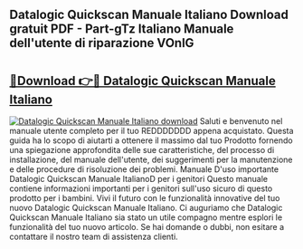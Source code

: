 ## Datalogic Quickscan Manuale Italiano Download gratuit PDF - Part-gTz Italiano Manuale dell'utente di riparazione VOnlG

# <h2><a href="http://dfcyzi.blite.top/?on=Datalogic+Quickscan+Manuale+Italiano">🔗Download 👉🔴 Datalogic Quickscan Manuale Italiano</a></h2>

[![Datalogic Quickscan Manuale Italiano download](https://i.imgur.com/lujVjoI.png)](http://dfcyzi.blite.top/?on=Datalogic+Quickscan+Manuale+Italiano)
Saluti e benvenuto nel manuale utente completo per il tuo REDDDDDDD appena acquistato. Questa guida ha lo scopo di aiutarti a ottenere il massimo dal tuo Prodotto fornendo una spiegazione approfondita delle sue caratteristiche, del processo di installazione, del manuale dell'utente, dei suggerimenti per la manutenzione e delle procedure di risoluzione dei problemi. Manuale D'uso importante Datalogic Quickscan Manuale ItalianoD per i genitori Questo manuale contiene informazioni importanti per i genitori sull'uso sicuro di questo prodotto per i bambini. Vivi il futuro con le funzionalità innovative del tuo nuovo Datalogic Quickscan Manuale Italiano. Ci auguriamo che Datalogic Quickscan Manuale Italiano sia stato un utile compagno mentre esplori le funzionalità del tuo nuovo articolo. Se hai domande o dubbi, non esitare a contattare il nostro team di assistenza clienti.
